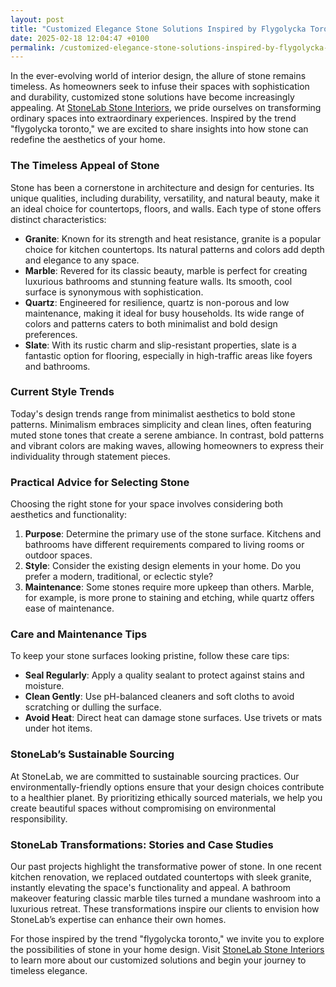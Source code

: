 ```yaml
---
layout: post
title: "Customized Elegance Stone Solutions Inspired by Flygolycka Toronto"
date: 2025-02-18 12:04:47 +0100
permalink: /customized-elegance-stone-solutions-inspired-by-flygolycka-toronto/
---
```



In the ever-evolving world of interior design, the allure of stone remains timeless. As homeowners seek to infuse their spaces with sophistication and durability, customized stone solutions have become increasingly appealing. At [StoneLab Stone Interiors](https://stonelab.se), we pride ourselves on transforming ordinary spaces into extraordinary experiences. Inspired by the trend "flygolycka toronto," we are excited to share insights into how stone can redefine the aesthetics of your home.

### The Timeless Appeal of Stone

Stone has been a cornerstone in architecture and design for centuries. Its unique qualities, including durability, versatility, and natural beauty, make it an ideal choice for countertops, floors, and walls. Each type of stone offers distinct characteristics:

- **Granite**: Known for its strength and heat resistance, granite is a popular choice for kitchen countertops. Its natural patterns and colors add depth and elegance to any space.
- **Marble**: Revered for its classic beauty, marble is perfect for creating luxurious bathrooms and stunning feature walls. Its smooth, cool surface is synonymous with sophistication.
- **Quartz**: Engineered for resilience, quartz is non-porous and low maintenance, making it ideal for busy households. Its wide range of colors and patterns caters to both minimalist and bold design preferences.
- **Slate**: With its rustic charm and slip-resistant properties, slate is a fantastic option for flooring, especially in high-traffic areas like foyers and bathrooms.

### Current Style Trends

Today's design trends range from minimalist aesthetics to bold stone patterns. Minimalism embraces simplicity and clean lines, often featuring muted stone tones that create a serene ambiance. In contrast, bold patterns and vibrant colors are making waves, allowing homeowners to express their individuality through statement pieces.

### Practical Advice for Selecting Stone

Choosing the right stone for your space involves considering both aesthetics and functionality:

1. **Purpose**: Determine the primary use of the stone surface. Kitchens and bathrooms have different requirements compared to living rooms or outdoor spaces.
2. **Style**: Consider the existing design elements in your home. Do you prefer a modern, traditional, or eclectic style?
3. **Maintenance**: Some stones require more upkeep than others. Marble, for example, is more prone to staining and etching, while quartz offers ease of maintenance.

### Care and Maintenance Tips

To keep your stone surfaces looking pristine, follow these care tips:

- **Seal Regularly**: Apply a quality sealant to protect against stains and moisture.
- **Clean Gently**: Use pH-balanced cleaners and soft cloths to avoid scratching or dulling the surface.
- **Avoid Heat**: Direct heat can damage stone surfaces. Use trivets or mats under hot items.

### StoneLab’s Sustainable Sourcing

At StoneLab, we are committed to sustainable sourcing practices. Our environmentally-friendly options ensure that your design choices contribute to a healthier planet. By prioritizing ethically sourced materials, we help you create beautiful spaces without compromising on environmental responsibility.

### StoneLab Transformations: Stories and Case Studies

Our past projects highlight the transformative power of stone. In one recent kitchen renovation, we replaced outdated countertops with sleek granite, instantly elevating the space's functionality and appeal. A bathroom makeover featuring classic marble tiles turned a mundane washroom into a luxurious retreat. These transformations inspire our clients to envision how StoneLab’s expertise can enhance their own homes.

For those inspired by the trend "flygolycka toronto," we invite you to explore the possibilities of stone in your home design. Visit [StoneLab Stone Interiors](https://stonelab.se) to learn more about our customized solutions and begin your journey to timeless elegance.